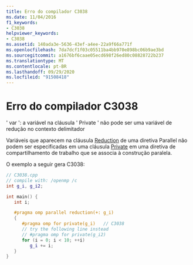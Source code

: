 ```yaml
---
title: Erro do compilador C3038
ms.date: 11/04/2016
f1_keywords:
- C3038
helpviewer_keywords:
- C3038
ms.assetid: 140ada3e-5636-43ef-a4ee-22a9f66a771f
ms.openlocfilehash: 7da7dcf1f03c05511ba4bb970e898bc06b9ae3bd
ms.sourcegitcommit: a1676bf6caae05ecd698f26ed80c08828722b237
ms.translationtype: MT
ms.contentlocale: pt-BR
ms.lasthandoff: 09/29/2020
ms.locfileid: "91508418"
---
```

# <a name="compiler-error-c3038"></a>Erro do compilador C3038

' var ': a variável na cláusula ' Private ' não pode ser uma variável de redução no contexto delimitador

Variáveis que aparecem na cláusula [Reduction](../../parallel/openmp/reference/openmp-clauses.md#reduction) de uma diretiva Parallel não podem ser especificadas em uma cláusula [Private](../../parallel/openmp/reference/openmp-clauses.md#private-openmp) em uma diretiva de compartilhamento de trabalho que se associa à construção paralela.

O exemplo a seguir gera C3038:

```cpp
// C3038.cpp
// compile with: /openmp /c
int g_i, g_i2;

int main() {
   int i;

   #pragma omp parallel reduction(+: g_i)
   {
      #pragma omp for private(g_i)   // C3038
      // try the following line instead
      // #pragma omp for private(g_i2)
      for (i = 0; i < 10; ++i)
         g_i += i;
   }
}
```
